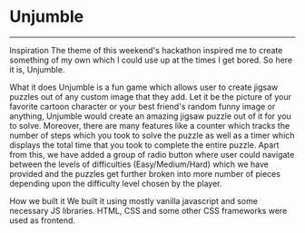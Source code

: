 # Unjumble
<hr>
Inspiration
The theme of this weekend's hackathon inspired me to create something of my own which I could use up at the times I get bored. So here it is, Unjumble.

What it does
Unjumble is a fun game which allows user to create jigsaw puzzles out of any custom image that they add. Let it be the picture of your favorite cartoon character or your best friend's random funny image or anything, Unjumble would create an amazing jigsaw puzzle out of it for you to solve. Moreover, there are many features like a counter which tracks the number of steps which you took to solve the puzzle as well as a timer which displays the total time that you took to complete the entire puzzle. Apart from this, we have added a group of radio button where user could navigate between the levels of difficulties (Easy/Medium/Hard) which we have provided and the puzzles get further broken into more number of pieces depending upon the difficulty level chosen by the player.

How we built it
We built it using mostly vanilla javascript and some necessary JS libraries. HTML, CSS and some other CSS frameworks were used as frontend.
